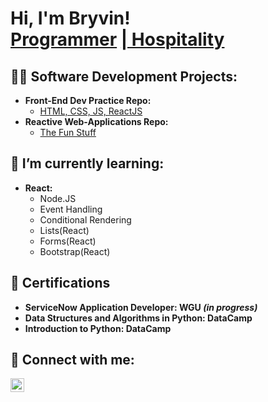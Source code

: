 <h1>Hi, I'm Bryvin! <br/><a href="https://github.com/scruffmcgruff0/">Programmer</a> <a href="https://www.linkedin.com/in/bryvind">| Hospitality</a></h1>

<h2>👨‍💻 Software Development Projects:</h2>

- <b>Front-End Dev Practice Repo:</b>
  - [HTML, CSS, JS, ReactJS](https://github.com/scruffmcgruff0/CSS_Playing_Cards)
- <b>Reactive Web-Applications Repo:</b>
  - [The Fun Stuff](https://github.com/scruffmcgruff0/Reactive-Websites)

<h2>🌱 I’m currently learning:</h2>

- <b>React:</b>
  - Node.JS
  - Event Handling
  - Conditional Rendering
  - Lists(React)
  - Forms(React)
  - Bootstrap(React)

<h2>📄 Certifications</h2>

- <b>ServiceNow Application Developer: WGU <i>(in progress)</i></b>
- <b>Data Structures and Algorithms in Python: DataCamp</b>
- <b>Introduction to Python: DataCamp</b>

<h2>🤳 Connect with me:</h2>

[<img align="left" alt="BryvinDurham | LinkedIn" width="22px" src="https://cdn.jsdelivr.net/npm/simple-icons@v3/icons/linkedin.svg" />][linkedin]

[linkedin]: https://www.linkedin.com/in/bryvind
